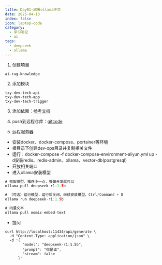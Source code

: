 ```yaml
---
title: Day01-部署ollama环境
date: 2025-04-13
index: false
icon: laptop-code
category:
  - 学习笔记
  - ai
tags:
  - deepseek
  - ollama
---
```


1. 创建项目
```
ai-rag-knowledge
```
2. 添加模块
```
txy-dev-tech-api
txy-dev-tech-app
txy-dev-tech-trigger
```

3. 添加依赖：[参考文档](https://wx.zsxq.com/group/48411118851818/topic/2858141518251521)

4. push到远程仓库：[gitcode](https://gitcode.com/Field_ctxy/ai-rag-knowledge)

5. 远程服务器
- 安装docker、docker-compose、portainer等环境
- 根目录下创建dev-ops目录并复制相关文件
- 运行：docker-compose -f docker-compose-environment-aliyun.yml up -d安装redis、redis-admin、ollama、vector-db(postgresql)
- 开放相关端口
- 进入ollama安装模型
```java
# 拉取模型，推荐小一点，够做开发就可以
ollama pull deepseek-r1:1.5b

# （可选）运行模型，运行后关闭，继续安装模型。Ctrl/Command + D
ollama run deepseek-r1:1.5b

# 向量文本
ollama pull nomic-embed-text
```
- 提问
```shell
curl http://localhost:11434/api/generate \
  -H "Content-Type: application/json" \
  -d '{
        "model": "deepseek-r1:1.5b",
        "prompt": "你是谁",
        "stream": false
      }'
```
